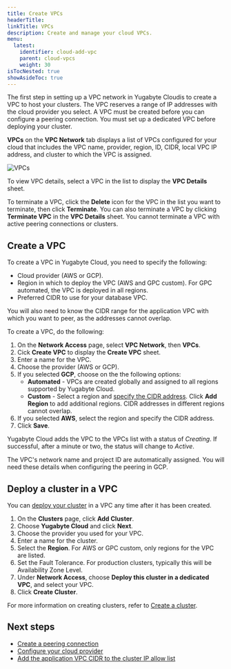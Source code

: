 ```yaml
---
title: Create VPCs
headerTitle: 
linkTitle: VPCs
description: Create and manage your cloud VPCs.
menu:
  latest:
    identifier: cloud-add-vpc
    parent: cloud-vpcs
    weight: 30
isTocNested: true
showAsideToc: true
---
```


The first step in setting up a VPC network in Yugabyte Cloudis to create a VPC to host your clusters. The VPC reserves a range of IP addresses with the cloud provider you select. A VPC must be created before you can configure a peering connection. You must set up a dedicated VPC before deploying your cluster.

**VPCs** on the **VPC Network** tab displays a list of VPCs configured for your cloud that includes the VPC name, provider, region, ID, CIDR, local VPC IP address, and cluster to which the VPC is assigned.

![VPCs](/images/yb-cloud/cloud-vpc.png)

To view VPC details, select a VPC in the list to display the **VPC Details** sheet.

To terminate a VPC, click the **Delete** icon for the VPC in the list you want to terminate, then click **Terminate**. You can also terminate a VPC by clicking **Terminate VPC** in the **VPC Details** sheet. You cannot terminate a VPC with active peering connections or clusters.

## Create a VPC

To create a VPC in Yugabyte Cloud, you need to specify the following:

- Cloud provider (AWS or GCP).
- Region in which to deploy the VPC (AWS and GPC custom). For GPC automated, the VPC is deployed in all regions.
- Preferred CIDR to use for your database VPC.

You will also need to know the CIDR range for the application VPC with which you want to peer, as the addresses cannot overlap.

To create a VPC, do the following:

1. On the **Network Access** page, select **VPC Network**, then **VPCs**.
1. Cick **Create VPC** to display the **Create VPC** sheet.
1. Enter a name for the VPC.
1. Choose the provider (AWS or GCP).
1. If you selected **GCP**, choose on the the following options:
    - **Automated** - VPCs are created globally and assigned to all regions supported by Yugabyte Cloud.
    - **Custom** - Select a region and [specify the CIDR address](../cloud-vpc-intro/#setting-the-cidr-and-sizing-your-vpc). Click **Add Region** to add additional regions. CIDR addresses in different regions cannot overlap.
1. If you selected **AWS**, select the region and specify the CIDR address.
1. Click **Save**.

Yugabyte Cloud adds the VPC to the VPCs list with a status of _Creating_. If successful, after a minute or two, the status will change to _Active_.

The VPC's network name and project ID are automatically assigned. You will need these details when configuring the peering in GCP.

## Deploy a cluster in a VPC

You can [deploy your cluster](../../cloud-basics/create-clusters/) in a VPC any time after it has been created.

1. On the **Clusters** page, click **Add Cluster**.
1. Choose **Yugabyte Cloud** and click **Next**.
1. Choose the provider you used for your VPC.
1. Enter a name for the cluster.
1. Select the **Region**. For AWS or GPC custom, only regions for the VPC are listed.
1. Set the Fault Tolerance. For production clusters, typically this will be Availability Zone Level.
1. Under **Network Access**, choose **Deploy this cluster in a dedicated VPC**, and select your VPC.
1. Click **Create Cluster**.

For more information on creating clusters, refer to [Create a cluster](../../cloud-basics/create-clusters/).

## Next steps

- [Create a peering connection](../cloud-add-peering/#create-a-peering-connection)
- [Configure your cloud provider](../cloud-add-peering/#configure-the-cloud-provider)
- [Add the application VPC CIDR to the cluster IP allow list](../cloud-add-peering/#add-the-peered-application-vpc-to-your-cluster-ip-allow-list)
